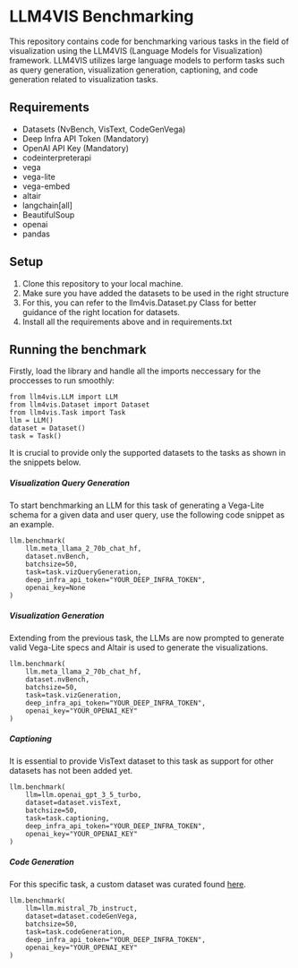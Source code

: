 # LLM4VIS Benchmarking

This repository contains code for benchmarking various tasks in the field of visualization using the LLM4VIS (Language Models for Visualization) framework. LLM4VIS utilizes large language models to perform tasks such as query generation, visualization generation, captioning, and code generation related to visualization tasks.

## Requirements

- Datasets (NvBench, VisText, CodeGenVega)
- Deep Infra API Token (Mandatory)
- OpenAI API Key (Mandatory)
- codeinterpreterapi
- vega
- vega-lite
- vega-embed
- altair
- langchain[all]
- BeautifulSoup
- openai
- pandas

## Setup

1. Clone this repository to your local machine.
2. Make sure you have added the datasets to be used in the right structure
3. For this, you can refer to the llm4vis.Dataset.py Class for better guidance of the right location for datasets.
4. Install all the requirements above and in requirements.txt

## Running the benchmark
Firstly, load the library and handle all the imports neccessary for the proccesses to run smoothly:
```
from llm4vis.LLM import LLM
from llm4vis.Dataset import Dataset
from llm4vis.Task import Task
llm = LLM()
dataset = Dataset()
task = Task()
```
It is crucial to provide only the supported datasets to the tasks as shown in the snippets below.
##### Visualization Query Generation
To start benchmarking an LLM for this task of generating a Vega-Lite schema for a given data and user query, use the following code snippet as an example.
```
llm.benchmark(
    llm.meta_llama_2_70b_chat_hf, 
    dataset.nvBench, 
    batchsize=50, 
    task=task.vizQueryGeneration, 
    deep_infra_api_token="YOUR_DEEP_INFRA_TOKEN",
    openai_key=None 
)
```
##### Visualization Generation
Extending from the previous task, the LLMs are now prompted to generate valid Vega-Lite specs and Altair is used to generate the visualizations.
```
llm.benchmark(
    llm.meta_llama_2_70b_chat_hf, 
    dataset.nvBench, 
    batchsize=50, 
    task=task.vizGeneration, 
    deep_infra_api_token="YOUR_DEEP_INFRA_TOKEN",
    openai_key="YOUR_OPENAI_KEY"
)
```

##### Captioning
It is essential to provide VisText dataset to this task as support for other datasets has not been added yet.
```
llm.benchmark(
    llm=llm.openai_gpt_3_5_turbo,
    dataset=dataset.visText,
    batchsize=50,
    task=task.captioning,
    deep_infra_api_token="YOUR_DEEP_INFRA_TOKEN",
    openai_key="YOUR_OPENAI_KEY"
)
```
##### Code Generation
For this specific task, a custom dataset was curated found [here](https://docs.google.com/spreadsheets/d/1fNwwHaAx5xPYg1WdCE7qOo3pAb1V5FnT1soVp7UZqYE/edit#gid=1370007887). 
```
llm.benchmark(
    llm=llm.mistral_7b_instruct,
    dataset=dataset.codeGenVega,
    batchsize=50,
    task=task.codeGeneration,
    deep_infra_api_token="YOUR_DEEP_INFRA_TOKEN",
    openai_key="YOUR_OPENAI_KEY"
)
```


